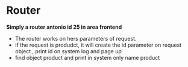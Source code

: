 # **Router**
**Simply a router antonio id 25 in area frontend** 
* The router  works on hers parameters of request.
*  if the request is produdct, it will create  the id parameter on request object , print id on system log and  page up 
* find object product and print in system only name product
